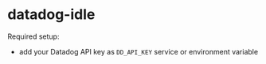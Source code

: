 # datadog-idle

Required setup:

* add your Datadog API key as `DD_API_KEY` service or environment variable
